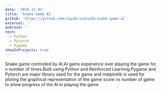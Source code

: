 ```yaml
---
date: '2016-11-01'
title: 'Snake Game AI'
github: 'https://github.com/Jayakrishna20/snake-game-ai'
external: ''
android: ''
tech:
  - Python
  - Pytorch
  - Pygame
showInProjects: true
---
```


Snake game controlled by AI.AI gains experience over playing the game for n number of times.Built using Python and Reinforced Learning.Pygame and Pytorch are major library used for the game and matplotlib is used for ploting the graphical representation of the game score vs number of game to show progress of the AI in playing the game
